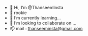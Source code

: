 - 👋 Hi, I’m @ThanseemInsta
- 👀 rookie
- 🌱 I’m currently learning... 
- 💞️ I’m looking to collaborate on ...
- 📫 mail : thanseeminsta@gmail.com
